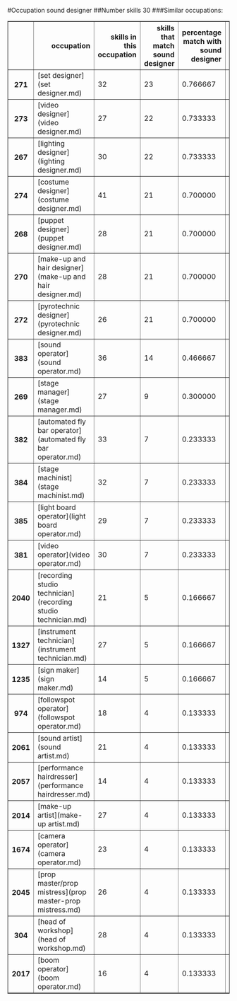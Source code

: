 #Occupation sound designer
##Number skills 30
###Similar occupations:
<table border="1" class="dataframe">
  <thead>
    <tr style="text-align: right;">
      <th></th>
      <th>occupation</th>
      <th>skills in this occupation</th>
      <th>skills that match sound designer</th>
      <th>percentage match with sound designer</th>
      <th>skills not in sound designer</th>
    </tr>
  </thead>
  <tbody>
    <tr>
      <th>271</th>
      <td>[set designer](set designer.md)</td>
      <td>32</td>
      <td>23</td>
      <td>0.766667</td>
      <td>9</td>
    </tr>
    <tr>
      <th>273</th>
      <td>[video designer](video designer.md)</td>
      <td>27</td>
      <td>22</td>
      <td>0.733333</td>
      <td>5</td>
    </tr>
    <tr>
      <th>267</th>
      <td>[lighting designer](lighting designer.md)</td>
      <td>30</td>
      <td>22</td>
      <td>0.733333</td>
      <td>8</td>
    </tr>
    <tr>
      <th>274</th>
      <td>[costume designer](costume designer.md)</td>
      <td>41</td>
      <td>21</td>
      <td>0.700000</td>
      <td>20</td>
    </tr>
    <tr>
      <th>268</th>
      <td>[puppet designer](puppet designer.md)</td>
      <td>28</td>
      <td>21</td>
      <td>0.700000</td>
      <td>7</td>
    </tr>
    <tr>
      <th>270</th>
      <td>[make-up and hair designer](make-up and hair designer.md)</td>
      <td>28</td>
      <td>21</td>
      <td>0.700000</td>
      <td>7</td>
    </tr>
    <tr>
      <th>272</th>
      <td>[pyrotechnic designer](pyrotechnic designer.md)</td>
      <td>26</td>
      <td>21</td>
      <td>0.700000</td>
      <td>5</td>
    </tr>
    <tr>
      <th>383</th>
      <td>[sound operator](sound operator.md)</td>
      <td>36</td>
      <td>14</td>
      <td>0.466667</td>
      <td>22</td>
    </tr>
    <tr>
      <th>269</th>
      <td>[stage manager](stage manager.md)</td>
      <td>27</td>
      <td>9</td>
      <td>0.300000</td>
      <td>18</td>
    </tr>
    <tr>
      <th>382</th>
      <td>[automated fly bar operator](automated fly bar operator.md)</td>
      <td>33</td>
      <td>7</td>
      <td>0.233333</td>
      <td>26</td>
    </tr>
    <tr>
      <th>384</th>
      <td>[stage machinist](stage machinist.md)</td>
      <td>32</td>
      <td>7</td>
      <td>0.233333</td>
      <td>25</td>
    </tr>
    <tr>
      <th>385</th>
      <td>[light board operator](light board operator.md)</td>
      <td>29</td>
      <td>7</td>
      <td>0.233333</td>
      <td>22</td>
    </tr>
    <tr>
      <th>381</th>
      <td>[video operator](video operator.md)</td>
      <td>30</td>
      <td>7</td>
      <td>0.233333</td>
      <td>23</td>
    </tr>
    <tr>
      <th>2040</th>
      <td>[recording studio technician](recording studio technician.md)</td>
      <td>21</td>
      <td>5</td>
      <td>0.166667</td>
      <td>16</td>
    </tr>
    <tr>
      <th>1327</th>
      <td>[instrument technician](instrument technician.md)</td>
      <td>27</td>
      <td>5</td>
      <td>0.166667</td>
      <td>22</td>
    </tr>
    <tr>
      <th>1235</th>
      <td>[sign maker](sign maker.md)</td>
      <td>14</td>
      <td>5</td>
      <td>0.166667</td>
      <td>9</td>
    </tr>
    <tr>
      <th>974</th>
      <td>[followspot operator](followspot operator.md)</td>
      <td>18</td>
      <td>4</td>
      <td>0.133333</td>
      <td>14</td>
    </tr>
    <tr>
      <th>2061</th>
      <td>[sound artist](sound artist.md)</td>
      <td>21</td>
      <td>4</td>
      <td>0.133333</td>
      <td>17</td>
    </tr>
    <tr>
      <th>2057</th>
      <td>[performance hairdresser](performance hairdresser.md)</td>
      <td>14</td>
      <td>4</td>
      <td>0.133333</td>
      <td>10</td>
    </tr>
    <tr>
      <th>2014</th>
      <td>[make-up artist](make-up artist.md)</td>
      <td>27</td>
      <td>4</td>
      <td>0.133333</td>
      <td>23</td>
    </tr>
    <tr>
      <th>1674</th>
      <td>[camera operator](camera operator.md)</td>
      <td>23</td>
      <td>4</td>
      <td>0.133333</td>
      <td>19</td>
    </tr>
    <tr>
      <th>2045</th>
      <td>[prop master/prop mistress](prop master-prop mistress.md)</td>
      <td>26</td>
      <td>4</td>
      <td>0.133333</td>
      <td>22</td>
    </tr>
    <tr>
      <th>304</th>
      <td>[head of workshop](head of workshop.md)</td>
      <td>28</td>
      <td>4</td>
      <td>0.133333</td>
      <td>24</td>
    </tr>
    <tr>
      <th>2017</th>
      <td>[boom operator](boom operator.md)</td>
      <td>16</td>
      <td>4</td>
      <td>0.133333</td>
      <td>12</td>
    </tr>
  </tbody>
</table>
